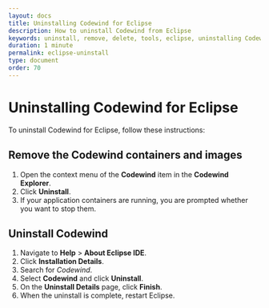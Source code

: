 ```yaml
---
layout: docs
title: Uninstalling Codewind for Eclipse
description: How to uninstall Codewind from Eclipse
keywords: uninstall, remove, delete, tools, eclipse, uninstalling Codewind for Eclipse, restart Eclipse
duration: 1 minute
permalink: eclipse-uninstall
type: document
order: 70
---
```


# Uninstalling Codewind for Eclipse

To uninstall Codewind for Eclipse, follow these instructions:

## Remove the Codewind containers and images
1. Open the context menu of the **Codewind** item in the **Codewind Explorer**.
2. Click **Uninstall**.
3. If your application containers are running, you are prompted whether you want to stop them.

## Uninstall Codewind
1. Navigate to **Help** > **About Eclipse IDE**.
2. Click **Installation Details**.
3. Search for *Codewind*.
4. Select **Codewind** and click **Uninstall**.
5. On the **Uninstall Details** page, click **Finish**.
6. When the uninstall is complete, restart Eclipse.
